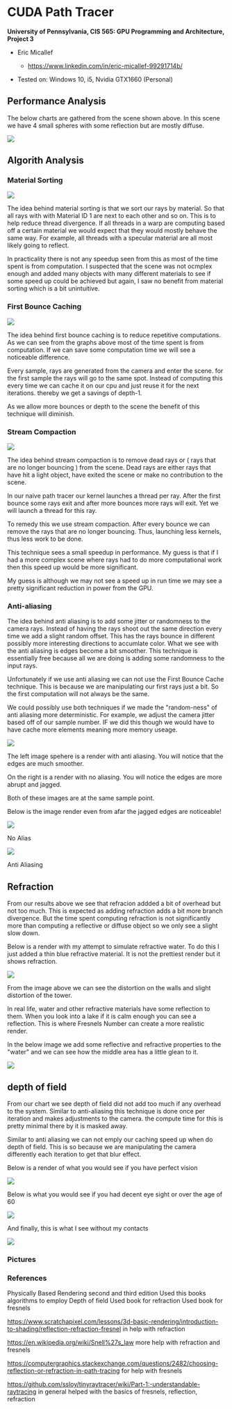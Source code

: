 CUDA Path Tracer
================

**University of Pennsylvania, CIS 565: GPU Programming and Architecture, Project 3**

* Eric Micallef
  * https://www.linkedin.com/in/eric-micallef-99291714b/
  
* Tested on: Windows 10, i5, Nvidia GTX1660 (Personal)

## Performance Analysis

The below charts are gathered from the scene shown above. In this scene we have 4 small spheres with some reflection but are mostly diffuse.

![](img/1_loop.png)


## Algorith Analysis

### Material Sorting

![](img/Material_Sorting.png)

The idea behind material sorting is that we sort our rays by material. So that all rays with with Material ID 1 are next to each other and so on. This is to help reduce thread divergence. If all threads in a warp are computing based off a certain material we would expect that they would mostly behave the same way. For example, all threads with a specular material are all most likely going to reflect. 

In practicality there is not any speedup seen from this as most of the time spent is from computation. I suspected that the scene was not ocmplex enough and added many objects with many different materials to see if some speed up could be achieved but again, I saw no benefit from material sorting which is a bit unintuitive.

### First Bounce Caching

![](img/Caching.png)

The idea behind first bounce caching is to reduce repetitive computations. As we can see from the graphs above most of the time spent is from computation. If we can save some computation time we will see a noticeable difference.

Every sample, rays are generated from the camera and enter the scene. for the first sample the rays will go to the same spot. Instead of computing this every time we can cache it on our cpu and just reuse it for the next iterations. thereby we get a savings of depth-1.

As we allow more bounces or depth to the scene the benefit of this technique will diminish.


### Stream Compaction 

![](img/Stream_Compaction.png)

The idea behind stream compaction is to remove dead rays or ( rays that are no longer bouncing ) from the scene. Dead rays are either rays that have hit a light object, have exited the scene or make no contribution to the scene. 

In our naive path tracer our kernel launches a thread per ray. After the first bounce some rays exit and after more bounces more rays will exit. Yet we will launch a thread for this ray. 

To remedy this we use stream compaction. After every bounce we can remove the rays that are no longer bouncing. Thus, launching less kernels, thus less work to be done.

This technique sees a small speedup in performance. My guess is that if I had a more complex scene where rays had to do more computational work then this speed up would be more significant.

My guess is although we may not see a speed up in run time we may see a pretty significant reduction in power from the GPU. 

### Anti-aliasing

The idea behind anti aliasing is to add some jitter or randomness to the camera rays. Instead of having the rays shoot out the same direction every time we add a slight random offset. This has the rays bounce in different possibly more interesting directions to accumlate color. What we see with the anti aliasing is edges become a bit smoother. This technique is essentially free because all we are doing is adding some randomness to the input rays. 

Unfortunately if we use anti aliasing we can not use the First Bounce Cache technique. This is because we are manipulating our first rays just a bit. So the first computation will not always be the same.

We could possibly use both techniques if we made the "random-ness" of anti aliasing more deterministic. For example, we adjust the camera jitter based off of our sample number. IF we did this though we would have to have cache more elements meaning more memory useage.

![](img/combo_alias.jpg)

The left image spehere is a render with anti aliasing. You will notice that the edges are much smoother. 

On the right is a render with no aliasing. You will notice the edges are more abrupt and jagged. 

Both of these images are at the same sample point. 

Below is the image render even from afar the jagged edges are noticeable!


![](img/cornell_no_alias.png)

No Alias

![](img/cornell_alias.png)
 
Anti Aliasing


## Refraction

From our results above we see that refracion addded a bit of overhead but not too much. This is expected as adding refraction adds a bit more branch divergence. But the time spent computing refraction is not significantly more than computing a reflective or diffuse object so we only see a slight slow down.

Below is a render with my attempt to simulate refractive water. To do this I just added a thin blue refractive material. It is not the prettiest render but it shows refraction.

![](img/water_refraction.png)

From the image above we can see the distortion on the walls and slight distortion of the tower.

In real life, water and other refractive materials have some reflection to them. When you look into a lake if it is calm enough you can see a reflection. This is where Fresnels Number can create a more realistic render. 

In the below image we add some reflective and refractive properties to the "water" and we can see how the middle area has a little glean to it.

![](img/water_refraction_p2.png)


## depth of field

From our chart we see depth of field did not add too much if any overhead to the system.
Similar to anti-aliasing this technique is done once per iteration and makes adjustments to the camera. the compute time for this is pretty minimal there by it is masked away. 

Similar to anti aliasing we can not emply our caching speed up when do depth of field. This is so because we are manipulating the camera differently each iteration to get that blur effect.


Below is a render of what you would see if you have perfect vision

![](img/no_blur.png)

Below is what you would see if you had decent eye sight or over the age of 60

![](img/blur.png)

And finally, this is what I see without my contacts

![](img/full_blur.png)


### Pictures


### References

Physically Based Rendering second and third edition
	Used this books algorithms to employ Depth of field
	Used book for refraction
	Used book for fresnels

https://www.scratchapixel.com/lessons/3d-basic-rendering/introduction-to-shading/reflection-refraction-fresnel
	in help with refraction

https://en.wikipedia.org/wiki/Snell%27s_law
	more help with refraction and fresnels

https://computergraphics.stackexchange.com/questions/2482/choosing-reflection-or-refraction-in-path-tracing
	for help with fresnels

https://github.com/ssloy/tinyraytracer/wiki/Part-1:-understandable-raytracing
	in general helped with the basics of fresnels, reflection, refraction




